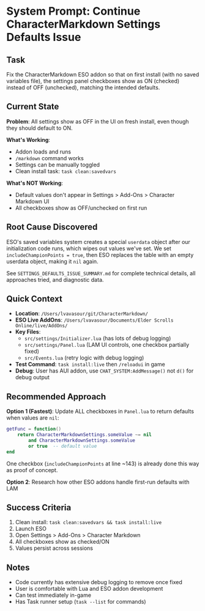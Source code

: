 # System Prompt: Continue CharacterMarkdown Settings Defaults Issue

## Task
Fix the CharacterMarkdown ESO addon so that on first install (with no saved variables file), the settings panel checkboxes show as ON (checked) instead of OFF (unchecked), matching the intended defaults.

## Current State

**Problem**: All settings show as OFF in the UI on fresh install, even though they should default to ON.

**What's Working**: 
- Addon loads and runs
- `/markdown` command works
- Settings can be manually toggled
- Clean install task: `task clean:savedvars`

**What's NOT Working**:
- Default values don't appear in Settings > Add-Ons > Character Markdown UI
- All checkboxes show as OFF/unchecked on first run

## Root Cause Discovered

ESO's saved variables system creates a special `userdata` object after our initialization code runs, which wipes out values we've set. We set `includeChampionPoints = true`, then ESO replaces the table with an empty userdata object, making it `nil` again.

See `SETTINGS_DEFAULTS_ISSUE_SUMMARY.md` for complete technical details, all approaches tried, and diagnostic data.

## Quick Context

- **Location**: `/Users/lvavasour/git/CharacterMarkdown/`
- **ESO Live AddOns**: `/Users/lvavasour/Documents/Elder Scrolls Online/live/AddOns/`
- **Key Files**: 
  - `src/settings/Initializer.lua` (has lots of debug logging)
  - `src/settings/Panel.lua` (LAM UI controls, one checkbox partially fixed)
  - `src/Events.lua` (retry logic with debug logging)
- **Test Command**: `task install:live` then `/reloadui` in game
- **Debug**: User has AUI addon, use `CHAT_SYSTEM:AddMessage()` not `d()` for debug output

## Recommended Approach

**Option 1 (Fastest)**: Update ALL checkboxes in `Panel.lua` to return defaults when values are `nil`:
```lua
getFunc = function() 
    return CharacterMarkdownSettings.someValue ~= nil 
        and CharacterMarkdownSettings.someValue 
        or true  -- default value
end
```

One checkbox (`includeChampionPoints` at line ~143) is already done this way as proof of concept.

**Option 2**: Research how other ESO addons handle first-run defaults with LAM

## Success Criteria

1. Clean install: `task clean:savedvars && task install:live`
2. Launch ESO
3. Open Settings > Add-Ons > Character Markdown
4. All checkboxes show as checked/ON
5. Values persist across sessions

## Notes

- Code currently has extensive debug logging to remove once fixed
- User is comfortable with Lua and ESO addon development
- Can test immediately in-game
- Has Task runner setup (`task --list` for commands)

